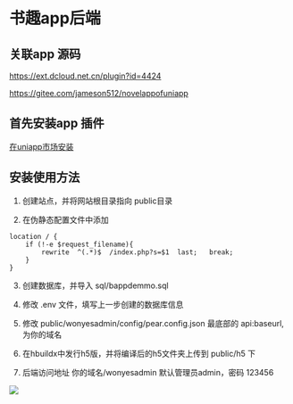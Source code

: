 # 书趣app后端 

## 关联app 源码

https://ext.dcloud.net.cn/plugin?id=4424

https://gitee.com/jameson512/novelappofuniapp



## 首先安装app 插件

[在uniapp市场安装](https://ext.dcloud.net.cn/plugin?id=4424)




## 安装使用方法 

1. 创建站点，并将网站根目录指向 public目录

2. 在伪静态配置文件中添加 

``` 
location / {
	if (!-e $request_filename){
		rewrite  ^(.*)$  /index.php?s=$1  last;   break;
	}
}

```

3. 创建数据库，并导入 sql/bappdemmo.sql

4. 修改 .env 文件，填写上一步创建的数据库信息

5. 修改 public/wonyesadmin/config/pear.config.json 最底部的 api:baseurl,为你的域名

6. 在hbuildx中发行h5版，并将编译后的h5文件夹上传到 public/h5 下

7. 后端访问地址  你的域名/wonyesadmin  默认管理员admin，密码 123456

![](https://vkceyugu.cdn.bspapp.com/VKCEYUGU-03752401-f782-4c80-b46b-b8b69bd129f8/390a592d-884b-4b97-b4a8-6ef6e0c748b5.png)